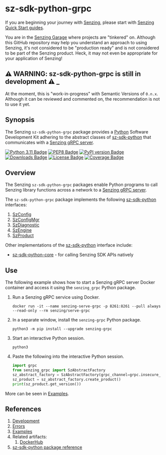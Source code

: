 # sz-sdk-python-grpc

If you are beginning your journey with [Senzing],
please start with [Senzing Quick Start guides].

You are in the [Senzing Garage] where projects are "tinkered" on.
Although this GitHub repository may help you understand an approach to using Senzing,
it's not considered to be "production ready" and is not considered to be part of the Senzing product.
Heck, it may not even be appropriate for your application of Senzing!

## :warning: WARNING: sz-sdk-python-grpc is still in development :warning: _

At the moment, this is "work-in-progress" with Semantic Versions of `0.n.x`.
Although it can be reviewed and commented on,
the recommendation is not to use it yet.

## Synopsis

The Senzing `sz-sdk-python-grpc` package provides a [Python] Software Development Kit
adhering to the abstract classes of [sz-sdk-python]
that communicates with a [Senzing gRPC server].

[![Python 3.11 Badge]][Python 3.11]
[![PEP8 Badge]][PEP8]
[![PyPI version Badge]][PyPi version]
[![Downloads Badge]][Downloads]
[![License Badge]][License]
[![Coverage Badge]][Coverage]

## Overview

The Senzing `sz-sdk-python-grpc` packages enable Python programs to call Senzing library functions
across a network to a [Senzing gRPC server].

The `sz-sdk-python-grpc` package implements the following [sz-sdk-python] interfaces:

1. [SzConfig]
1. [SzConfigMgr]
1. [SzDiagnostic]
1. [SzEngine]
1. [SzProduct]

Other implementations of the [sz-sdk-python] interface include:

- [sz-sdk-python-core] - for calling Senzing SDK APIs natively

## Use

The following example shows how to start a Senzing gRPC server Docker container
and access it using the `senzing_grpc` Python package.

1. Run a Senzing gRPC service using Docker.

    ```console
    docker run -it --name senzing-serve-grpc -p 8261:8261 --pull always --read-only --rm senzing/serve-grpc
    ```

1. In a separate window, install the `senzing-grpc` Python package.

    ```console
    python3 -m pip install --upgrade senzing-grpc
    ```

1. Start an interactive Python session.

    ```console
    python3
    ```

1. Paste the following into the interactive Python session.

    ```python
    import grpc
    from senzing_grpc import SzAbstractFactory
    sz_abstract_factory = SzAbstractFactory(grpc_channel=grpc.insecure_channel("localhost:8261"))
    sz_product = sz_abstract_factory.create_product()
    print(sz_product.get_version())
    ```

More can be seen in [Examples].

## References

1. [Development]
1. [Errors]
1. [Examples]
1. Related artifacts:
    1. [DockerHub]
1. [sz-sdk-python package reference]

[Coverage badge]: https://img.shields.io/badge/dynamic/json?color=brightgreen&label=coverage&query=%24.message&url=https%3A%2F%2Fraw.githubusercontent.com%2Fsenzing-garage%2Fsz-sdk-python%2Fpython-coverage-comment-action-data%2Fendpoint.json
[Coverage]: https://htmlpreview.github.io/?https://github.com/senzing-garage/sz-sdk-python-grpc/blob/python-coverage-comment-action-data/htmlcov/index.html
[Development]: docs/development.md
[DockerHub]: https://hub.docker.com/r/senzing/sz-sdk-python-grpc
[Downloads Badge]: https://static.pepy.tech/badge/senzing-grpc
[Downloads]: https://pepy.tech/project/senzing-grpc
[Errors]: docs/errors.md
[Examples]: docs/examples.md
[License Badge]: https://img.shields.io/badge/License-Apache2-brightgreen.svg
[License]: https://github.com/senzing-garage/sz-sdk-python-grpc/blob/main/LICENSE
[PEP8 Badge]: https://img.shields.io/badge/code%20style-pep8-orange.svg
[PEP8]: https://www.python.org/dev/peps/pep-0008/
[PyPI version Badge]: https://badge.fury.io/py/senzing-grpc.svg
[PyPi version]: https://badge.fury.io/py/senzing-grpc
[Python 3.11 Badge]: https://img.shields.io/badge/python-3.11-blue.svg
[Python 3.11]: https://www.python.org/downloads/release/python-3110/
[Python]: https://www.python.org/
[Senzing Garage]: https://github.com/senzing-garage
[Senzing gRPC server]: https://github.com/senzing-garage/servegrpc
[Senzing Quick Start guides]: https://docs.senzing.com/quickstart/
[Senzing]: https://senzing.com/
[sz-sdk-python package reference]: https://hub.senzing.com/sz-sdk-python/
[sz-sdk-python-core]: https://github.com/senzing-garage/sz-sdk-python-core
[sz-sdk-python]: https://github.com/senzing-garage/sz-sdk-python/tree/main/src/senzing
[SzConfig]: https://github.com/senzing-garage/sz-sdk-python/blob/main/src/senzing/szconfig.py
[SzConfigMgr]: https://github.com/senzing-garage/sz-sdk-python/blob/main/src/senzing/szconfigmanager.py
[SzDiagnostic]: https://github.com/senzing-garage/sz-sdk-python/blob/main/src/senzing/szdiagnostic.py
[SzEngine]: https://github.com/senzing-garage/sz-sdk-python/blob/main/src/senzing/szengine.py
[SzProduct]: https://github.com/senzing-garage/sz-sdk-python/blob/main/src/senzing/szproduct.py

